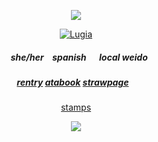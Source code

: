 

<p align="center">
<img src="https://64.media.tumblr.com/9fd58a223da5e52b91d47881cf65c269/c3f2bfed2dca505a-71/s1280x1920/8d02d53e1c85f858ce0e5168c3b2efd7fbeff53c.pnj"/>
</p>

<p align="center">
<a href="https://pokemondb.net/pokedex/lugia"><img src="https://img.pokemondb.net/sprites/black-white/anim/normal/mismagius.gif" alt="Lugia"></a>

<div align="center">
  
##### <p align="center">⠀she/her⠀ spanish⠀⠀local weido
##### [rentry](https://rentry.co/starpkm)  [atabook](https://starpkmn.atabook.org/)  [strawpage](https://starpkmn.straw.page)⠀

[stamps](https://github.com/m4inecoons/bobtail/blob/main/README.md)

  

![](https://komarev.com/ghpvc/?username=starpkmn&color=393939&style=flat-square&label=ꔫ)


